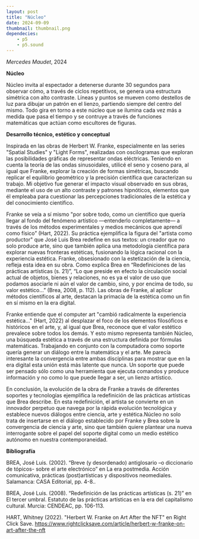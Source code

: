 ```yaml
---
layout: post
title: "Núcleo"
date: 2024-09-09
thumbnail: thumbnail.png
dependecies:
    - p5
    - p5.sound
---
```


<div id="div-sketch">
    <script type="text/javascript" src="skethc.js"></script>
</div>

_Mercedes Maudet_, 2024

**Núcleo**

Núcleo invita al espectador a detenerse durante 30 segundos para observar cómo, a través de ciclos repetitivos, se genera una estructura simétrica con alto contraste. Líneas y puntos se mueven como destellos de luz para dibujar un patrón en el lienzo, partiendo siempre del centro del mismo. Todo gira en torno a este núcleo que se ilumina cada vez más a medida que pasa el tiempo y se contruye a través de funciones matemáticas que actúan como escultores de figuras.

**Desarrollo técnico, estético y conceptual**

Inspirada en las obras de Herbert W. Franke, especialmente en las series "Spatial Studies" y "Light Forms", realizadas con oscilogramas que exploran las posibilidades gráficas de representar ondas eléctricas. Teniendo en cuenta la teoría de las ondas sinusoidales, utilicé el seno y coseno para, al igual que Franke, explorar la creación de formas simétricas, buscando replicar el equilibrio geométrico y la precisión científica que caracterizan su trabajo. Mi objetivo fue generar el impacto visual observado en sus obras, mediante el uso de un alto contraste y patrones hipnóticos, elementos que él empleaba para cuestionar las percepciones tradicionales de la estética y del conocimiento científico.

Franke se veía a sí mismo "por sobre todo, como un científico que quería llegar al fondo del fenómeno artístico —entenderlo completamente— a través de los métodos experimentales y medios mecánicos que aprendí como físico” (Hart, 2022). Su práctica ejemplifica la figura del "artista como productor" que José Luis Brea redefine en sus textos: un creador que no solo produce arte, sino que también aplica una metodología científica para explorar nuevas fronteras estéticas, fusionando la lógica racional con la experiencia estética. Franke, obsesionado con la estetización de la ciencia, refleja esta idea en su obra. Como explica Brea en “Redefiniciones de las prácticas artísticas (s. 21)”, “Lo que preside en efecto la circulación social actual de objetos, bienes y relaciones, no es ya el valor de uso que podamos asociarle ni aún el valor de cambio, sino, y por encima de todo, su valor estético…” (Brea, 2008, p. 112). Las obras de Franke, al aplicar métodos científicos al arte, destacan la primacía de la estética como un fin en sí mismo en la era digital.

Franke entiende que el computer art "cambió radicalmente la experiencia estética..." (Hart, 2022) al desplazar el foco de los elementos filosóficos e históricos en el arte, y, al igual que Brea, reconoce que el valor estético prevalece sobre todos los demás. Y esto mismo representa también Núcleo, una búsqueda estética a través de una estructura definida por fórmulas matemáticas. Trabajando en conjunto con la computadora como soporte quería generar un diálogo entre la matemática y el arte. Me parecía interesante la convergencia entre ambas disciplinas para mostrar que en la era digital esta unión está más latente que nunca. Un soporte que puede ser pensado sólo como una herramienta que ejecuta comandos y produce información y no como lo que puede llegar a ser, un lienzo artístico.

En conclusión, la evolución de la obra de Franke a través de diferentes soportes y tecnologías ejemplifica la redefinición de las prácticas artísticas que Brea describe. En esta redefinición, el artista se convierte en un innovador perpetuo que navega por la rápida evolución tecnológica y establece nuevos diálogos entre ciencia, arte y estética.Núcleo no solo trata de insertarse en el diálogo establecido por Franke y Brea sobre la convergencia de ciencia y arte, sino que también quiere plantear una nueva interrogante sobre el papel del soporte digital como un medio estético autónomo en nuestra contemporaneidad.

**Bibliografía**

BREA, José Luis. (2002). “Breve (y desordenado) antiglosario –o diccionario de tópicos- sobre el arte electrónico” en La era postmedia. Acción comunicativa, prácticas (post)artísticas y dispositivos neomediales. Salamanca: CASA Editorial, pp. 4-8..

BREA, José Luis. (2008). “Redefinición de las prácticas artísticas (s. 21)” en El tercer umbral. Estatuto de las prácticas artísticas en la era del capitalismo cultural. Murcia: CENDEAC, pp. 106-113.

HART, Whitney (2022). "Herbert W. Franke on Art After the NFT" en Right Click Save. https://www.rightclicksave.com/article/herbert-w-franke-on-art-after-the-nft

